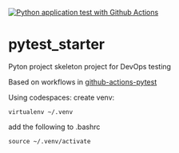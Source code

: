 [![Python application test with Github Actions](https://github.com/adriangrepo/pytest_starter/actions/workflows/testing-ci.yml/badge.svg)](https://github.com/adriangrepo/pytest_starter/actions/workflows/testing-ci.yml)

# pytest_starter

Pyton project skeleton project for DevOps testing

Based on workflows in [github-actions-pytest](https://github.com/noahgift/github-actions-pytest)

Using codespaces:
create venv:
```
virtualenv ~/.venv
```
add the following to .bashrc
```
source ~/.venv/activate
```

